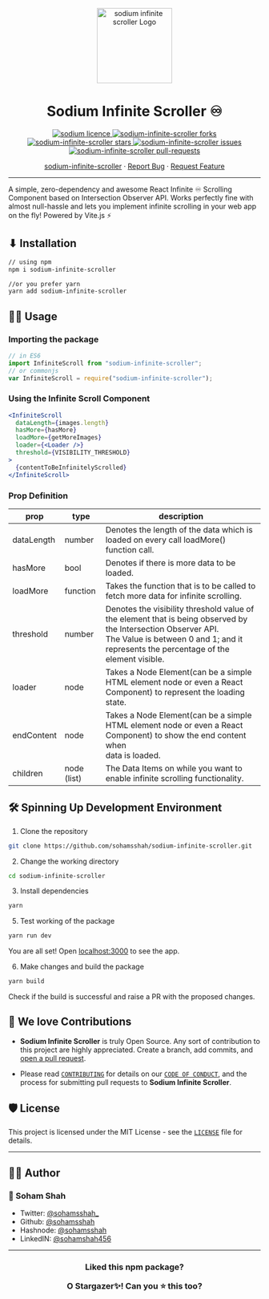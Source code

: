 <p align="center">
  <a href="https://github.com/sohamsshah/sodium-infinite-scroller" rel="noopener" target="_blank"><img width="150" src="https://i.imgur.com/BaN22lK.png" alt="sodium infinite scroller Logo"></a></p>
</p>

<h1 align="center"><b>Sodium Infinite Scroller ♾ </b></h1>

<p align="center">
<a href="https://github.com/sohamsshah/sodium-infinite-scroller/blob/main/LICENSE" target="blank">
<img src="https://img.shields.io/github/license/sohamsshah/pixelsHash?style=flat-square" alt="sodium licence" />
</a>
<a href="https://github.com/sohamsshah/sodium-infinite-scroller/fork" target="blank">
<img src="https://img.shields.io/github/forks/sohamsshah/sodium-infinite-scroller?style=flat-square" alt="sodium-infinite-scroller forks"/>
</a>
<a href="https://github.com/sohamsshah/sodium-infinite-scroller/stargazers" target="blank">
<img src="https://img.shields.io/github/stars/sohamsshah/sodium-infinite-scroller?style=flat-square" alt="sodium-infinite-scroller stars"/>
</a>
<a href="https://github.com/sohamsshah/sodium-infinite-scroller/issues" target="blank">
<img src="https://img.shields.io/github/issues/sohamsshah/sodium-infinite-scroller?style=flat-square" alt="sodium-infinite-scroller issues"/>
</a>
<a href="https://github.com/sohamsshah/sodium-infinite-scroller/pulls" target="blank">
<img src="https://img.shields.io/github/issues-pr/sohamsshah/sodium-infinite-scroller?style=flat-square" alt="sodium-infinite-scroller pull-requests"/>
</a>

</p>

<p align="center">
    <a href="https://www.npmjs.com/package/sodium-infinite-scroller" target="blank">sodium-infinite-scroller</a>
    ·
    <a href="https://github.com/sohamsshah/sodium-infinite-scroller/issues/new/choose">Report Bug</a>
    ·
    <a href="https://github.com/sohamsshah/sodium-infinite-scroller/issues/new/choose">Request Feature</a>
</p>

---

A simple, zero-dependency and awesome React Infinite ♾ Scrolling Component based on Intersection Observer API. Works perfectly fine with almost null-hassle and lets you implement infinite scrolling in your web app on the fly! Powered by Vite.js ⚡

<!-- ## **🚀 Demo**

![image](https://user-images.githubusercontent.com/47717492/129268568-b11171ca-1132-4b39-b194-27004fd975c8.png) -->

## **⬇ Installation**

```bash
// using npm
npm i sodium-infinite-scroller

//or you prefer yarn
yarn add sodium-infinite-scroller

```

## **🏄‍♂️ Usage**

### Importing the package

```jsx
// in ES6
import InfiniteScroll from "sodium-infinite-scroller";
// or commonjs
var InfiniteScroll = require("sodium-infinite-scroller");
```

### Using the Infinite Scroll Component

```jsx
<InfiniteScroll
  dataLength={images.length}
  hasMore={hasMore}
  loadMore={getMoreImages}
  loader={<Loader />}
  threshold={VISIBILITY_THRESHOLD}
>
  {contentToBeInfinitelyScrolled}
</InfiniteScroll>
```

### Prop Definition

| prop       | type        | description                                                                                                                                                                                               |
| ---------- | ----------- | --------------------------------------------------------------------------------------------------------------------------------------------------------------------------------------------------------- |
| dataLength | number      | Denotes the length of the data which is loaded on every call loadMore() function call.                                                                                                                    |
| hasMore    | bool        | Denotes if there is more data to be loaded.                                                                                                                                                               |
| loadMore   | function    | Takes the function that is to be called to fetch more data for infinite scrolling.                                                                                                                        |
| threshold  | number      | Denotes the visibility threshold value of the element that is being observed by the Intersection Observer API. <br>The Value is between 0 and 1; and it represents the percentage of the element visible. |
| loader     | node        | Takes a Node Element(can be a simple HTML element node or even a React Component) to represent the loading state.                                                                                         |
| endContent | node        | Takes a Node Element(can be a simple HTML element node or even a React Component) to show the end content when <br>data is loaded.                                                                        |
| children   | node (list) | The Data Items on while you want to enable infinite scrolling functionality.                                                                                                                              |

## **🛠️ Spinning Up Development Environment**

1. Clone the repository

```bash
git clone https://github.com/sohamsshah/sodium-infinite-scroller.git
```

2. Change the working directory

```bash
cd sodium-infinite-scroller
```

3. Install dependencies

```bash
yarn
```

5. Test working of the package

```bash
yarn run dev
```

You are all set! Open [localhost:3000](http://localhost:3000/) to see the app.

6. Make changes and build the package

```bash
yarn build
```

Check if the build is successful and raise a PR with the proposed changes.

## **💖 We love Contributions**

- **Sodium Infinite Scroller** is truly Open Source. Any sort of contribution to this project are highly appreciated. Create a branch, add commits, and [open a pull request](https://github.com/sohamsshah/sodium-infinite-scroller/compare).

- Please read [`CONTRIBUTING`](CONTRIBUTING.md) for details on our [`CODE OF CONDUCT`](CODE_OF_CONDUCT.md), and the process for submitting pull requests to **Sodium Infinite Scroller**.

## **🛡️ License**

This project is licensed under the MIT License - see the [`LICENSE`](LICENSE) file for details.

---

## **👨‍💻 Author**

### 👤 Soham Shah

- Twitter: [@sohamsshah\_](https://twitter.com/sohamsshah_)
- Github: [@sohamsshah](https://github.com/sohamsshah)
- Hashnode: [@sohamsshah](https://hashnode.com/@sohamsshah)
- LinkedIN: [@sohamshah456](https://www.linkedin.com/in/sohamshah456/)

---

<h3 align="center">
<b>Liked this npm package?

O Stargazer✨! Can you ⭐️ this too? </b>

</h3>
